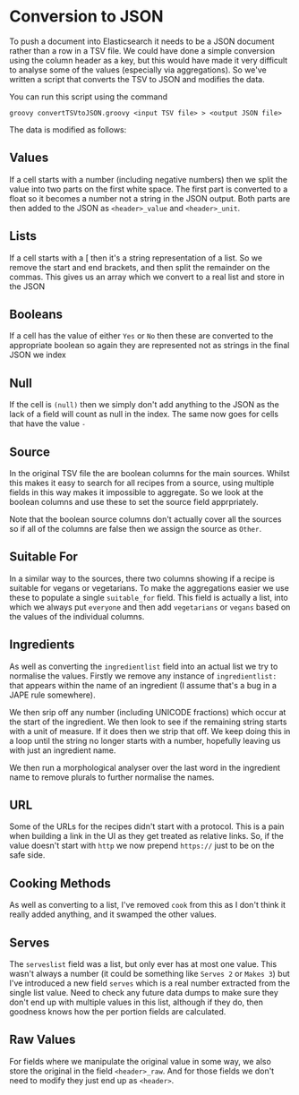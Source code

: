 # Conversion to JSON

To push a document into Elasticsearch it needs to be a JSON document rather
than a row in a TSV file. We could have done a simple conversion using the 
column header as a key, but this would have made it very difficult to
analyse some of the values (especially via aggregations). So we've
written a script that converts the TSV to JSON and modifies the data.

You can run this script using the command

```
groovy convertTSVtoJSON.groovy <input TSV file> > <output JSON file>
```

The data is modified as follows:

## Values

If a cell starts with a number (including negative numbers) then we split the
value into two parts on the first white space. The first part is converted to
a float so it becomes a number not a string in the JSON output. Both parts
are then added to the JSON as `<header>_value` and `<header>_unit`.

## Lists

If a cell starts with a [ then it's a string representation of a list. So we
remove the start and end brackets, and then split the remainder on the commas.
This gives us an array which we convert to a real list and store in the JSON

## Booleans

If a cell has the value of either `Yes` or `No` then these are converted to
the appropriate boolean so again they are represented not as strings in the
final JSON we index

## Null

If the cell is `(null)` then we simply don't add anything to the JSON as the
lack of a field will count as null in the index. The same now goes for cells
that have the value `-`

## Source

In the original TSV file the are boolean columns for the main sources. Whilst
this makes it easy to search for all recipes from a source, using multiple
fields in this way makes it impossible to aggregate. So we look at the boolean
columns and use these to set the source field apprpriately.

Note that the boolean source columns don't actually cover all the sources so
if all of the columns are false then we assign the source as `Other`.

## Suitable For

In a similar way to the sources, there two columns showing if a recipe is
suitable for vegans or vegetarians. To make the aggregations easier we use
these to populate a single `suitable_for` field. This field is actually a
list, into which we always put `everyone` and then add `vegetarians` or
`vegans` based on the values of the individual columns.

## Ingredients

As well as converting the `ingredientlist` field into an actual list we try
to normalise the values. Firstly we remove any instance of `ingredientlist:`
that appears within the name of an ingredient (I assume that's a bug in a
JAPE rule somewhere).

We then srip off any number (including UNICODE fractions) which occur at the
start of the ingredient. We then look to see if the remaining string starts
with a unit of measure. If it does then we strip that off. We keep doing this
in a loop until the string no longer starts with a number, hopefully leaving
us with just an ingredient name.

We then run a morphological analyser over the last word in the ingredient name
to remove plurals to further normalise the names.

## URL

Some of the URLs for the recipes didn't start with a protocol. This is a pain
when building a link in the UI as they get treated as relative links. So, if
the value doesn't start with `http` we now prepend `https://` just to be on the
safe side.

## Cooking Methods

As well as converting to a list, I've removed `cook` from this as I don't think
it really added anything, and it swamped the other values.

## Serves

The `serveslist` field was a list, but only ever has at most one value. This
wasn't always a number (it could be something like `Serves 2` or `Makes 3`) but
I've introduced a new field `serves` which is a real number extracted from the
single list value. Need to check any future data dumps to make sure they don't
end up with multiple values in this list, although if they do, then goodness
knows how the per portion fields are calculated.

## Raw Values

For fields where we manipulate the original value in some way, we also store
the original in the field `<header>_raw`. And for those fields we don't need
to modify they just end up as `<header>`.
